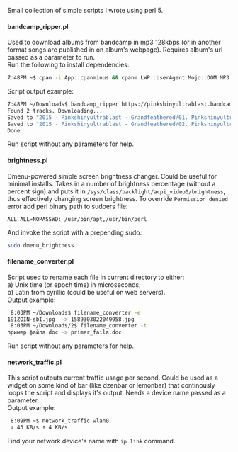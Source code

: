 Small collection of simple scripts I wrote using perl 5.
#### bandcamp_ripper.pl
Used to download albums from bandcamp in mp3 128kbps (or in another format songs are published in on album's webpage). Requires album's url passed as a parameter to run.  
Run the following to install dependencies:
```sh
7:48PM ~$ cpan -i App::cpanminus && cpanm LWP::UserAgent Mojo::DOM MP3::Tag
```
Script output example:
```sh
7:48PM ~/Downloads$ bandcamp_ripper https://pinkshinyultrablast.bandcamp.com/album/grandfeathered
Found 2 tracks. Downloading...
Saved to "2015 - Pinkshinyultrablast - Grandfeathered/01. Pinkshinyultrablast - Kiddy pool dreams.mp3"
Saved to "2015 - Pinkshinyultrablast - Grandfeathered/02. Pinkshinyultrablast - The Cherry Pit.mp3"
Done
```
Run script without any parameters for help.
#### brightness.pl
Dmenu-powered simple screen brightness changer. Could be useful for minimal installs.
Takes in a number of brightness percentage (without a percent sign) and puts it in `/sys/class/backlight/acpi_video0/brightness`, thus effectively changing screen brightness.
To override `Permission denied` error add perl binary path to sudoers file:
```
ALL ALL=NOPASSWD: /usr/bin/apt,/usr/bin/perl
```
And invoke the script with a prepending sudo:
```sh
sudo dmenu_brightness
```
#### filename_converter.pl
Script used to rename each file in current directory to either:  
a) Unix time (or epoch time) in microseconds;  
b) Latin from cyrillic (could be useful on web servers).  
Output example:  
```sh
 8:03PM ~/Downloads$ filename_converter -e
191ZOIN-sbI.jpg  -> 1589303022049958.jpg
 8:03PM ~/Downloads/2$ filename_converter -t
пример файла.doc -> primer_faila.doc
```
Run script without any parameters for help.
#### network_traffic.pl
This script outputs current traffic usage per second. Could be used as a widget on some kind of bar (like dzenbar or lemonbar) that continously loops the script and displays it's output. Needs a device name passed as a parameter.  
Output example:
```sh
 8:09PM ~$ network_traffic wlan0
 ↓ 43 KB/s ↑ 4 KB/s
 ```
Find your network device's name with `ip link` command.
